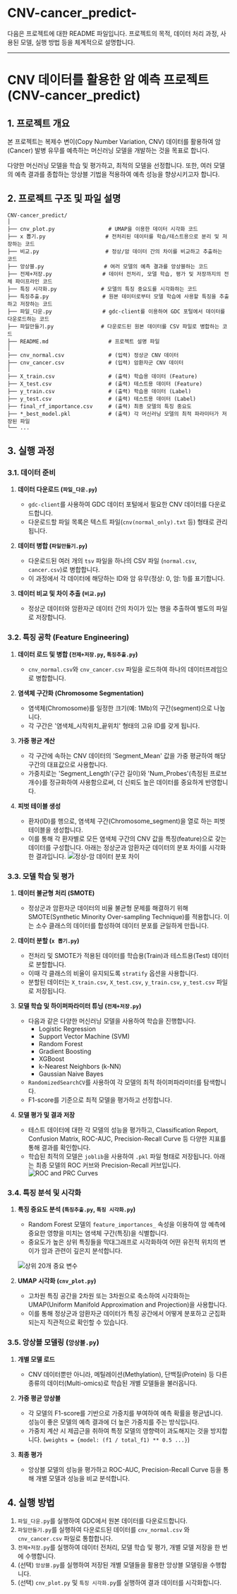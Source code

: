 # CNV-cancer_predict-

다음은 프로젝트에 대한 README 파일입니다. 프로젝트의 목적, 데이터 처리 과정, 사용된 모델, 실행 방법 등을 체계적으로 설명합니다.

---

# CNV 데이터를 활용한 암 예측 프로젝트 (CNV-cancer_predict)

## 1. 프로젝트 개요

본 프로젝트는 복제수 변이(Copy Number Variation, CNV) 데이터를 활용하여 암(Cancer) 발병 유무를 예측하는 머신러닝 모델을 개발하는 것을 목표로 합니다.

다양한 머신러닝 모델을 학습 및 평가하고, 최적의 모델을 선정합니다. 또한, 여러 모델의 예측 결과를 종합하는 앙상블 기법을 적용하여 예측 성능을 향상시키고자 합니다.

## 2. 프로젝트 구조 및 파일 설명

```
CNV-cancer_predict/
│
├── cnv_plot.py                 # UMAP을 이용한 데이터 시각화 코드
├── x 뽑기.py                   # 전처리된 데이터를 학습/테스트용으로 분리 및 저장하는 코드
├── 비교.py                     # 정상/암 데이터 간의 차이를 비교하고 추출하는 코드
├── 앙상블.py                   # 여러 모델의 예측 결과를 앙상블하는 코드
├── 전제+저장.py                # 데이터 전처리, 모델 학습, 평가 및 저장까지의 전체 파이프라인 코드
├── 특징 시각화.py              # 모델의 특징 중요도를 시각화하는 코드
├── 특징추출.py                 # 원본 데이터로부터 모델 학습에 사용할 특징을 추출하고 저장하는 코드
├── 파일_다운.py                # gdc-client를 이용하여 GDC 포털에서 데이터를 다운로드하는 코드
├── 파일만들기.py               # 다운로드된 원본 데이터를 CSV 파일로 병합하는 코드
├── README.md                   # 프로젝트 설명 파일
│
├── cnv_normal.csv              # (입력) 정상군 CNV 데이터
├── cnv_cancer.csv              # (입력) 암환자군 CNV 데이터
│
├── X_train.csv                 # (출력) 학습용 데이터 (Feature)
├── X_test.csv                  # (출력) 테스트용 데이터 (Feature)
├── y_train.csv                 # (출력) 학습용 데이터 (Label)
├── y_test.csv                  # (출력) 테스트용 데이터 (Label)
├── final_rf_importance.csv     # (출력) 최종 모델의 특징 중요도
├── *_best_model.pkl            # (출력) 각 머신러닝 모델의 최적 파라미터가 저장된 파일
└── ...
```

## 3. 실행 과정

### 3.1. 데이터 준비

1.  **데이터 다운로드 (`파일_다운.py`)**
    * `gdc-client`를 사용하여 GDC 데이터 포털에서 필요한 CNV 데이터를 다운로드합니다.
    * 다운로드할 파일 목록은 텍스트 파일(`cnv(normal_only).txt` 등) 형태로 관리됩니다.

2.  **데이터 병합 (`파일만들기.py`)**
    * 다운로드된 여러 개의 `tsv` 파일을 하나의 CSV 파일 (`normal.csv`, `cancer.csv`)로 병합합니다.
    * 이 과정에서 각 데이터에 해당하는 ID와 암 유무(정상: 0, 암: 1)를 표기합니다.

3.  **데이터 비교 및 차이 추출 (`비교.py`)**
    * 정상군 데이터와 암환자군 데이터 간의 차이가 있는 행을 추출하여 별도의 파일로 저장합니다.

### 3.2. 특징 공학 (Feature Engineering)

1.  **데이터 로드 및 병합 (`전제+저장.py`, `특징추출.py`)**
    * `cnv_normal.csv`와 `cnv_cancer.csv` 파일을 로드하여 하나의 데이터프레임으로 병합합니다.

2.  **염색체 구간화 (Chromosome Segmentation)**
    * 염색체(Chromosome)를 일정한 크기(예: 1Mb)의 구간(segment)으로 나눕니다.
    * 각 구간은 '염색체_시작위치_끝위치' 형태의 고유 ID를 갖게 됩니다.

3.  **가중 평균 계산**
    * 각 구간에 속하는 CNV 데이터의 'Segment_Mean' 값을 가중 평균하여 해당 구간의 대표값으로 사용합니다.
    * 가중치로는 'Segment_Length'(구간 길이)와 'Num_Probes'(측정된 프로브 개수)를 정규화하여 사용함으로써, 더 신뢰도 높은 데이터를 중요하게 반영합니다.

4.  **피벗 테이블 생성**
    * 환자(ID)를 행으로, 염색체 구간(Chromosome_segment)을 열로 하는 피벗 테이블을 생성합니다.
    * 이를 통해 각 환자별로 모든 염색체 구간의 CNV 값을 특징(feature)으로 갖는 데이터를 구성합니다.  아래는 정상군과 암환자군 데이터의 분포 차이를 시각화한 결과입니다.
    ![정상-암 데이터 분포 차이](image/DSMD.png)

### 3.3. 모델 학습 및 평가

1.  **데이터 불균형 처리 (SMOTE)**
    * 정상군과 암환자군 데이터의 비율 불균형 문제를 해결하기 위해 SMOTE(Synthetic Minority Over-sampling Technique)를 적용합니다. 이는 소수 클래스의 데이터를 합성하여 데이터 분포를 균일하게 만듭니다.

2.  **데이터 분할 (`x 뽑기.py`)**
    * 전처리 및 SMOTE가 적용된 데이터를 학습용(Train)과 테스트용(Test) 데이터로 분할합니다.
    * 이때 각 클래스의 비율이 유지되도록 `stratify` 옵션을 사용합니다.
    * 분할된 데이터는 `X_train.csv`, `X_test.csv`, `y_train.csv`, `y_test.csv` 파일로 저장됩니다.

3.  **모델 학습 및 하이퍼파라미터 튜닝 (`전제+저장.py`)**
    * 다음과 같은 다양한 머신러닝 모델을 사용하여 학습을 진행합니다.
        * Logistic Regression
        * Support Vector Machine (SVM)
        * Random Forest
        * Gradient Boosting
        * XGBoost
        * k-Nearest Neighbors (k-NN)
        * Gaussian Naive Bayes
    * `RandomizedSearchCV`를 사용하여 각 모델의 최적 하이퍼파라미터를 탐색합니다.
    * F1-score를 기준으로 최적 모델을 평가하고 선정합니다.

4.  **모델 평가 및 결과 저장**
    * 테스트 데이터에 대한 각 모델의 성능을 평가하고, Classification Report, Confusion Matrix, ROC-AUC, Precision-Recall Curve 등 다양한 지표를 통해 결과를 확인합니다.
    * 학습된 최적의 모델은 `joblib`을 사용하여 `.pkl` 파일 형태로 저장됩니다. 아래는 최종 모델의 ROC 커브와 Precision-Recall 커브입니다.
    ![ROC and PRC Curves](image/cnv_ROC_PRC.png)

### 3.4. 특징 분석 및 시각화

1.  **특징 중요도 분석 (`특징추출.py`, `특징 시각화.py`)**
    * Random Forest 모델의 `feature_importances_` 속성을 이용하여 암 예측에 중요한 영향을 미치는 염색체 구간(특징)을 식별합니다.
    * 중요도가 높은 상위 특징들을 막대그래프로 시각화하여 어떤 유전적 위치의 변이가 암과 관련이 깊은지 분석합니다.

    ![상위 20개 중요 변수](image/top20.png)

2.  **UMAP 시각화 (`cnv_plot.py`)**
    * 고차원 특징 공간을 2차원 또는 3차원으로 축소하여 시각화하는 UMAP(Uniform Manifold Approximation and Projection)을 사용합니다.
    * 이를 통해 정상군과 암환자군 데이터가 특징 공간에서 어떻게 분포하고 군집화되는지 직관적으로 확인할 수 있습니다.

### 3.5. 앙상블 모델링 (`앙상블.py`)

1.  **개별 모델 로드**
    * CNV 데이터뿐만 아니라, 메틸레이션(Methylation), 단백질(Protein) 등 다른 종류의 데이터(Multi-omics)로 학습된 개별 모델들을 불러옵니다.

2.  **가중 평균 앙상블**
    * 각 모델의 F1-score를 기반으로 가중치를 부여하여 예측 확률을 평균냅니다. 성능이 좋은 모델의 예측 결과에 더 높은 가중치를 주는 방식입니다.
    * 가중치 계산 시 제곱근을 취하여 특정 모델의 영향력이 과도해지는 것을 방지합니다. (`weights = {model: (f1 / total_f1) ** 0.5 ...}`)

3.  **최종 평가**
    * 앙상블 모델의 성능을 평가하고 ROC-AUC, Precision-Recall Curve 등을 통해 개별 모델과 성능을 비교 분석합니다.

## 4. 실행 방법

1.  `파일_다운.py`를 실행하여 GDC에서 원본 데이터를 다운로드합니다.
2.  `파일만들기.py`를 실행하여 다운로드된 데이터를 `cnv_normal.csv` 와 `cnv_cancer.csv` 파일로 통합합니다.
3.  `전제+저장.py`를 실행하여 데이터 전처리, 모델 학습 및 평가, 개별 모델 저장을 한 번에 수행합니다.
4.  (선택) `앙상블.py`를 실행하여 저장된 개별 모델들을 활용한 앙상블 모델링을 수행합니다.
5.  (선택) `cnv_plot.py` 및 `특징 시각화.py`를 실행하여 결과 데이터를 시각화합니다.